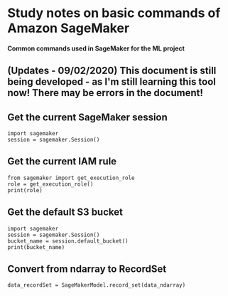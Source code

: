 # Study notes on basic commands of Amazon SageMaker

#### Common commands used in SageMaker for the ML project

## (Updates - 09/02/2020) This document is still being developed - as I'm still learning this tool now! There may be errors in the document!


## Get the current SageMaker session
``` python3
import sagemaker
session = sagemaker.Session()
```

## Get the current IAM rule
``` python3
from sagemaker import get_execution_role
role = get_execution_role()
print(role)
```

## Get the default S3 bucket
``` python3
import sagemaker
session = sagemaker.Session()
bucket_name = session.default_bucket()
print(bucket_name)
```

## Convert from ndarray to RecordSet
``` python3
data_recordSet = SageMakerModel.record_set(data_ndarray)
```
